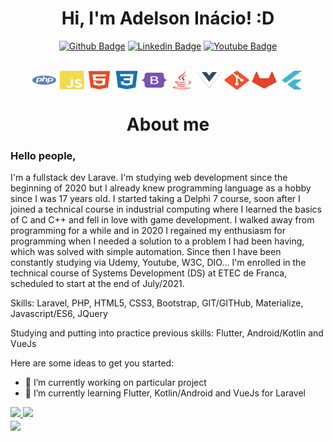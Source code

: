 <div align="center">
  <h1> Hi, I'm Adelson Inácio! :D</h1>

[![Github Badge](https://img.shields.io/badge/-Github-000?style=flat-square&logo=Github&logoColor=white&link=https://github.com/niodio)](https://github.com/niodio)
[![Linkedin Badge](https://img.shields.io/badge/-LinkedIn-blue?style=flat-square&logo=Linkedin&logoColor=white&link=https://www.linkedin.com/in/adelson-inacio-79788a51/)](https://www.linkedin.com/in/niodio)
[![Youtube Badge](https://img.shields.io/badge/-YouTube-ff0000?style=flat-square&labelColor=ff0000&logo=youtube&logoColor=white&link=https://www.youtube.com)](https://www.youtube.com/)

</div>

<div style="display: inline_block" align="center"><br>
  
  <!-- Laravel -->

  <img align="center" alt="niodio-Php" height="30" width="40" src="https://raw.githubusercontent.com/devicons/devicon/master/icons/php/php-plain.svg">
  <img align="center" alt="niodio-Js" height="30" width="40" src="https://raw.githubusercontent.com/devicons/devicon/master/icons/javascript/javascript-plain.svg">
    <img align="center" alt="niodio-Html" height="30" width="40" src="https://raw.githubusercontent.com/devicons/devicon/master/icons/html5/html5-plain.svg">
    <img align="center" alt="niodio-Css" height="30" width="40" src="https://raw.githubusercontent.com/devicons/devicon/master/icons/css3/css3-plain.svg">
    <img align="center" alt="niodio-Bootstrap" height="30" width="40" src="https://raw.githubusercontent.com/devicons/devicon/master/icons/bootstrap/bootstrap-plain.svg">
    <img align="center" alt="niodio-Java" height="30" width="40" src="https://raw.githubusercontent.com/devicons/devicon/master/icons/java/java-plain.svg">
    <img align="center" alt="niodio-VueJs" height="30" width="40" src="https://raw.githubusercontent.com/devicons/devicon/master/icons/vuejs/vuejs-plain.svg">
    <img align="center" alt="niodio-Git" height="30" width="40" src="https://raw.githubusercontent.com/devicons/devicon/master/icons/git/git-plain.svg">
    <img align="center" alt="niodio-GitLab" height="30" width="40" src="https://raw.githubusercontent.com/devicons/devicon/master/icons/gitlab/gitlab-plain.svg">
    <!-- flutter -->
    <img align="center" alt="niodio-Flutter" height="30" width="40" src="https://raw.githubusercontent.com/devicons/devicon/master/icons/flutter/flutter-plain.svg">

</div>

<h1 align="center"> About me </h1>
 
### Hello people,

I'm a fullstack dev Larave.
I'm studying web development since the beginning of 2020 but I already knew programming language as a hobby since I was 17 years old.
I started taking a Delphi 7 course, soon after I joined a technical course in industrial computing where I learned the basics of C and C++ and fell in love with game development.
I walked away from programming for a while and in 2020 I regained my enthusiasm for programming when I needed a solution to a problem I had been having, which was solved with simple automation.
Since then I have been constantly studying via Udemy, Youtube, W3C, DIO...
I'm enrolled in the technical course of Systems Development (DS) at ETEC de Franca, scheduled to start at the end of July/2021.

Skills:
Laravel, PHP, HTML5, CSS3, Bootstrap, GIT/GITHub,
Materialize, Javascript/ES6, JQuery

Studying and putting into practice previous skills:
Flutter, Android/Kotlin and VueJs

Here are some ideas to get you started:

- 🔭 I’m currently working on particular project
- 🌱 I’m currently learning Flutter, Kotlin/Android and VueJs for Laravel

<div>
  <a href="https://github.com/niodio">
  <img height="180em" display="flex" src="https://github-readme-stats.vercel.app/api?username=niodio&show_icons=true&theme=tokyonight&include_all_commits=true&count_private=true"/>
  <img height="180em" src="https://github-readme-stats.vercel.app/api/top-langs/?username=niodio&layout=compact&langs_count=7&theme=tokyonight"/>
</div>

<a href="https://github.com/niodio">
  <img align="center" src="https://github-readme-stats.vercel.app/api/top-langs/?username=niodio&theme=tokyonight&hide_langs_below=1" />
</a>